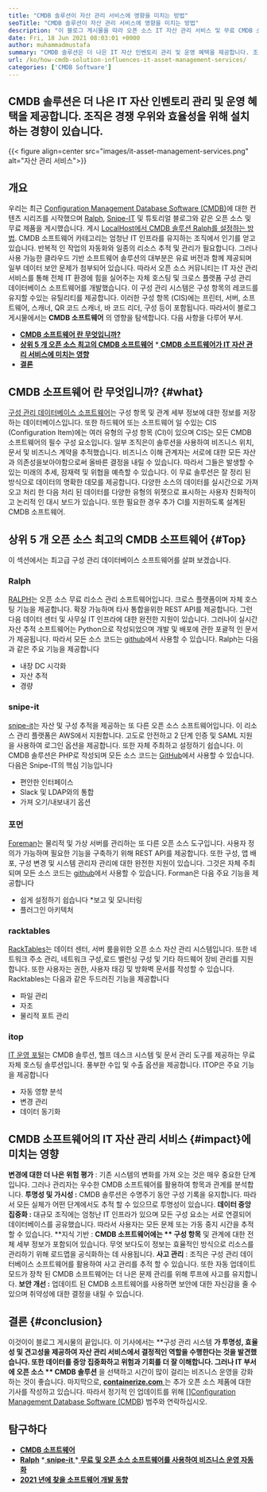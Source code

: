 ```yaml
---
title: "CMDB 솔루션이 자산 관리 서비스에 영향을 미치는 방법" 
seoTitle: "CMDB 솔루션이 자산 관리 서비스에 영향을 미치는 방법" 
description: "이 블로그 게시물을 따라 오픈 소스 IT 자산 관리 서비스 및 무료 CMDB 소프트웨어의 수많은 구성 항목을 관리 할 때 무료 CMDB 소프트웨어의 중요성을 알아보십시오." 
date: Fri, 18 Jun 2021 08:03:01 +0000
author: muhammadmustafa
summary: "CMDB 솔루션은 더 나은 IT 자산 인벤토리 관리 및 운영 혜택을 제공합니다. 조직은 경쟁 우위와 효율성을 위해 설치하는 경향이 있습니다." 
url: /ko/how-cmdb-solution-influences-it-asset-management-services/
categories: ['CMDB Software']
---
```


## CMDB 솔루션은 더 나은 IT 자산 인벤토리 관리 및 운영 혜택을 제공합니다. 조직은 경쟁 우위와 효율성을 위해 설치하는 경향이 있습니다.

{{< figure align=center src="images/it-asset-management-services.png" alt="자산 관리 서비스">}}


##  **개요** 
우리는 최근 [Configuration Management Database Software (CMDB)][1]에 대한 컨텐츠 시리즈를 시작했으며 [Ralph][2], [Snipe-IT][3] 및 튜토리얼 블로그와 같은 오픈 소스 및 무료 제품을 게시했습니다. 게시 [LocalHost에서 CMDB 솔루션 Ralph를 설정하는 방법][4]. CMDB 소프트웨어 카테고리는 엄청난 IT 인프라를 유지하는 조직에서 인기를 얻고 있습니다. 반복적 인 작업의 자동화와 일종의 리소스 추적 및 관리가 필요합니다. 그러나 사용 가능한 클라우드 기반 소프트웨어 솔루션의 대부분은 유료 버전과 함께 제공되며 일부 데이터 보안 문제가 첨부되어 있습니다. 따라서 오픈 소스 커뮤니티는 IT 자산 관리 서비스를 통해 전체 IT 환경에 힘을 실어주는 자체 호스팅 및 크로스 플랫폼 구성 관리 데이터베이스 소프트웨어를 개발했습니다.
이 구성 관리 시스템은 구성 항목의 레코드를 유지할 수있는 유틸리티를 제공합니다. 이러한 구성 항목 (CIS)에는 프린터, 서버, 소프트웨어, 스캐너, QR 코드 스캐너, 바 코드 리더, 구성 등이 포함됩니다. 따라서이 블로그 게시물에서는  **CMDB 소프트웨어** 의 영향을 탐색합니다. 다음 사항을 다루어 부서.
  * **[CMDB 소프트웨어 란 무엇입니까?][5]**
  * **[상위 5 개 오픈 소스 최고의 CMDB 소프트웨어][6]**
  *[ **CMDB 소프트웨어가 IT 자산 관리 서비스에 미치는 영향** ][7]
  * **[결론][8]**

##  **CMDB 소프트웨어 란 무엇입니까?**    {#what}
[구성 관리 데이터베이스 소프트웨어][1]는 구성 항목 및 관계 세부 정보에 대한 정보를 저장하는 데이터베이스입니다. 또한 하드웨어 또는 소프트웨어 일 수있는 CIS (Configuration Item)에는 여러 유형의 구성 항목 (CI)이 있으며 CIS는 모든 CMDB 소프트웨어의 필수 구성 요소입니다. 일부 조직은이 솔루션을 사용하여 비즈니스 위치, 문서 및 비즈니스 계약을 추적했습니다. 비즈니스 이해 관계자는 서로에 대한 모든 자산과 의존성을보아야함으로써 올바른 결정을 내릴 수 있습니다. 따라서 그들은 발생할 수있는 미래의 추세, 잠재력 및 위협을 예측할 수 있습니다. 이 무료 솔루션은 잘 정리 된 방식으로 데이터의 명확한 데모를 제공합니다. 다양한 소스의 데이터를 실시간으로 가져오고 처리 한 다음 처리 된 데이터를 다양한 유형의 위젯으로 표시하는 사용자 친화적이고 논리적 인 대시 보드가 있습니다. 또한 필요한 경우 추가 CI를 지원하도록 설계된 CMDB 소프트웨어.

##  **상위 5 개 오픈 소스 최고의 CMDB 소프트웨어**    {#Top}
이 섹션에서는 최고급 구성 관리 데이터베이스 소프트웨어를 살펴 보겠습니다.

### Ralph
[RALPH][2]는 오픈 소스 무료 리소스 관리 소프트웨어입니다. 크로스 플랫폼이며 자체 호스팅 기능을 제공합니다. 확장 가능하며 타사 통합을위한 REST API를 제공합니다. 그런 다음 데이터 센터 및 사무실 IT 인프라에 대한 완전한 지원이 있습니다. 그러나이 실시간 자산 추적 소프트웨어는 Python으로 작성되었으며 개발 및 배포에 관한 포괄적 인 문서가 제공됩니다. 따라서 모든 소스 코드는 [github][9]에서 사용할 수 있습니다.
Ralph는 다음과 같은 주요 기능을 제공합니다
  * 내장 DC 시각화
  * 자산 추적
  * 경량

### snipe-it
[snipe-it][3]는 자산 및 구성 추적을 제공하는 또 다른 오픈 소스 소프트웨어입니다. 이 리소스 관리 플랫폼은 AWS에서 지원합니다. 고도로 안전하고 2 단계 인증 및 SAML 지원을 사용하여 로그인 옵션을 제공합니다. 또한 자체 주최하고 설정하기 쉽습니다. 이 CMDB 솔루션은 PHP로 작성되며 모든 소스 코드는 [GitHub][10]에서 사용할 수 있습니다.
다음은 Snipe-IT의 핵심 기능입니다
  * 편안한 인터페이스
  * Slack 및 LDAP와의 통합
  * 가져 오기/내보내기 옵션

### 포먼
[Foreman][11]는 물리적 및 가상 서버를 관리하는 또 다른 오픈 소스 도구입니다. 사용자 정의가 가능하며 필요한 기능을 구축하기 위해 REST API를 제공합니다. 또한 구성, 앱 배포, 구성 변경 및 시스템 관리자 관리에 대한 완전한 지원이 있습니다. 그것은 자체 주최되며 모든 소스 코드는 [github][12]에서 사용할 수 있습니다.
Forman은 다음 주요 기능을 제공합니다
  * 쉽게 설정하기 쉽습니다
  *보고 및 모니터링
  * 플러그인 아키텍처

### racktables
[RackTables][13]는 데이터 센터, 서버 룸을위한 오픈 소스 자산 관리 시스템입니다. 또한 네트워크 주소 관리, 네트워크 구성,로드 밸런싱 구성 및 기타 하드웨어 장비 관리를 지원합니다. 또한 사용자는 권한, 사용자 태깅 및 방화벽 문서를 작성할 수 있습니다.
Racktables는 다음과 같은 두드러진 기능을 제공합니다
  * 파일 관리
  * 자조
  * 물리적 포트 관리

### itop
[IT 운영 포털][14]는 CMDB 솔루션, 헬프 데스크 시스템 및 문서 관리 도구를 제공하는 무료 자체 호스팅 솔루션입니다. 풍부한 수입 및 수출 옵션을 제공합니다.
ITOP은 주요 기능을 제공합니다
  * 자동 영향 분석
  * 변경 관리
  * 데이터 동기화

## CMDB 소프트웨어의 [][15] IT 자산 관리 서비스   {#impact}에 미치는 영향
**변경에 대한 더 나은 위험 평가** : 기존 시스템의 변화를 가져 오는 것은 매우 중요한 단계입니다. 그러나 관리자는 우수한 CMDB 소프트웨어를 활용하여 항목과 관계를 분석합니다.
**투명성 및 가시성 :** CMDB 솔루션은 수명주기 동안 구성 기록을 유지합니다. 따라서 모든 실체가 어떤 단계에서도 추적 할 수 있으므로 투명성이 있습니다.
**데이터 중앙 집중화 :** 대규모 조직에는 엄청난 IT 인프라가 있으며 모든 구성 요소는 서로 연결되어 데이터베이스를 공유했습니다. 따라서 사용자는 모든 문제 또는 가동 중지 시간을 추적 할 수 있습니다.
**지식 기반 : **CMDB 소프트웨어에는 ** 구성 항목**  및 관계에 대한 전체 세부 정보가 포함되어 있습니다. 무엇 보다도이 정보는 효율적인 방식으로 리소스를 관리하기 위해 로드맵을 공식화하는 데 사용됩니다.
**사고 관리** : 조직은 구성 관리 데이터베이스 소프트웨어를 활용하여 사고 관리를 추적 할 수 있습니다. 또한 자동 업데이트 모드가 장착 된 CMDB 소프트웨어는 더 나은 문제 관리를 위해 루프에 사고를 유지합니다.
**보안 개선 :** 업데이트 된 CMDB 소프트웨어를 사용하면 보안에 대한 자신감을 줄 수 있으며 취약성에 대한 결정을 내릴 수 있습니다.

##  **결론**    {#conclusion}
이것이이 블로그 게시물의 끝입니다. 이 기사에서는 **구성 관리 시스템 **가 투명성, 효율성 및 견고성을 제공하여 자산 관리 서비스에서 결정적인 역할을 수행한다는 것을 발견했습니다. 또한 데이터를 중앙 집중화하고 위험과 기회를 더 잘 이해합니다. 그러나 IT 부서에 오픈 소스 ** CMDB 솔루션** 을 선택하고 시간이 많이 걸리는 비즈니스 운영을 강화하는 것이 좋습니다.
마지막으로, [ **containerize.com** ][16]는 추가 오픈 소스 제품에 대한 기사를 작성하고 있습니다. 따라서 정기적 인 업데이트를 위해 [][][17][Configuration Management Database Software (CMDB][1]) 범주와 연락하십시오.

## 탐구하다
  * **[CMDB 소프트웨어][1]**
  * **[Ralph][2]**
  *[ **snipe-it** ][3]
  *[ **무료 및 오픈 소스 소프트웨어를 사용하여 비즈니스 운영 자동화** ][18]
  * **[2021 년에 찾을 소프트웨어 개발 동향][19]**

  
[1]: https://products.containerize.com/cmdb-software/
[2]: https://products.containerize.com/cmdb-software/ralph/
[3]: https://products.containerize.com/cmdb-software/snipe-it/
[4]: https://blog.containerize.com/cmdb-software/how-to-set-up-cmdb-solution-ralph-on-localhost/
[5]: #what
[6]: #top
[7]: #impact
[8]: #Conclusion
[9]: https://github.com/allegro/ralph
[10]: https://github.com/snipe/snipe-it
[11]: https://theforeman.org/
[12]: https://github.com/theforeman/foreman
[13]: https://www.racktables.org/
[14]: https://www.combodo.com/itop
[15]: https://blog.containerize.com/wp-admin/post.php?post=5864&action=edit#app
[16]: https://www.containerize.com/
[17]: https://products.containerize.com/single-sign-on/
[18]: https://blog.containerize.com/blogging/automate-business-operations-using-open-source-software/
[19]: https://blog.containerize.com/blockchain-platforms/software-development-trends-to-look-out-for-in-2021/
